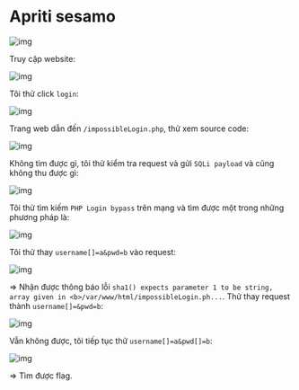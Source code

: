 # Apriti sesamo

![img](314)

Truy cập website:

![img](315)

Tôi thử click `login`:

![img](316)

Trang web dẫn đến `/impossibleLogin.php`, thử xem source code:

![img](317)

Không tìm được gì, tôi thử kiểm tra request và gửi `SQLi payload` và cũng không thu được gì:

![img](318)

Tôi thử tìm kiếm `PHP Login bypass` trên mạng và tìm được một trong những phương pháp là:

![img](319)

Tôi thử thay `username[]=a&pwd=b` vào request:

![img](320)

=> Nhận được thông báo lỗi `sha1() expects parameter 1 to be string, array given in <b>/var/www/html/impossibleLogin.ph...`. Thử thay request thành `username[]=&pwd=b`:

![img](321)

Vẫn không được, tôi tiếp tục thử `username[]=a&pwd[]=b`:

![img](322)

=> Tìm được flag.



